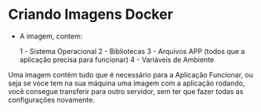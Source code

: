 # Criando Imagens Docker

- A imagem, contem:

  1 - Sistema Operacional
  2 - Bibliotecas
  3 - Arquivos APP (todos que a aplicação precisa para funcionar)
  4 - Variáveis de Ambiente

Uma imagem contém tudo que é necessário para a Aplicação Funcionar, ou seja se voce tem na sua máquina uma imagem com a aplicação rodando, você consegue transferir para outro servidor, sem ter que fazer todas as configurações novamente.

